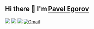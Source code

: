 ## Hi there 👋 I'm [Pavel Egorov](https://Palych18)
[<img src="https://img.shields.io/badge/GitHub-100000?logo=github&style=for-the-badge&logoColor=white">](https://github.com/Palych18)
[<img src="https://img.shields.io/badge/Portfolio-%23000000.svg?&style=for-the-badge">](https://palych-web.com)
[<img src="https://img.shields.io/badge/VK-4A76A8?logo=vk&style=for-the-badge&logoColor=white">](https://vk.com/feed)
[<img alt="Gmail" src="https://img.shields.io/badge/Gmail-D14836?style=for-the-badge&logo=gmail&logoColor=white" />](mailto:paulyugoroff@gmail.com)
